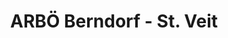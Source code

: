 ---
title: "ARBÖ Berndorf - St. Veit"
url: /sankt-veit-an-der-triesting/arboe-berndorf-st-veit/
shop: Autowerkstatt
---